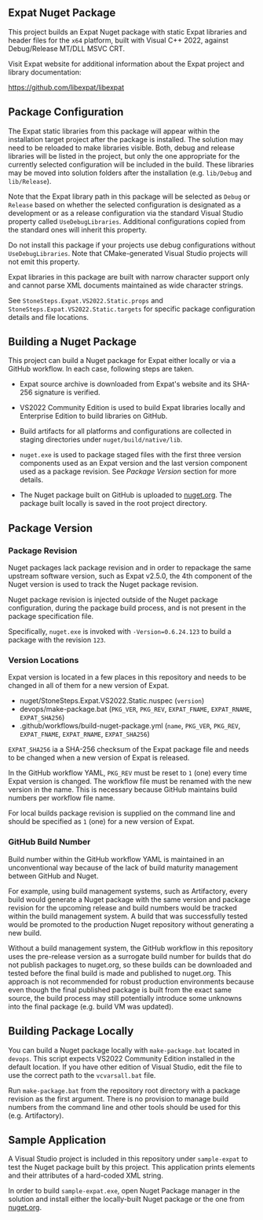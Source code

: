 ## Expat Nuget Package

This project builds an Expat Nuget package with static Expat
libraries and header files  for the `x64` platform, built
with Visual C++ 2022, against Debug/Release MT/DLL MSVC CRT.

Visit Expat website for additional information about the Expat
project and library documentation:

https://github.com/libexpat/libexpat

## Package Configuration

The Expat static libraries from this package will appear within
the installation target project after the package is installed.
The solution may need to be reloaded to make libraries visible.
Both, debug and release libraries will be listed in the project,
but only the one appropriate for the currently selected
configuration will be included in the build. These libraries
may be moved into solution folders after the installation (e.g.
`lib/Debug` and `lib/Release`).

Note that the Expat library path in this package will be selected
as `Debug` or `Release` based on whether the selected configuration
is designated as a development or as a release configuration via
the standard Visual Studio property called `UseDebugLibraries`.
Additional configurations copied from the standard ones will
inherit this property. 

Do not install this package if your projects use debug configurations
without `UseDebugLibraries`. Note that CMake-generated Visual Studio
projects will not emit this property.

Expat libraries in this package are built with narrow character
support only and cannot parse XML documents maintained as wide
character strings.

See `StoneSteps.Expat.VS2022.Static.props` and
`StoneSteps.Expat.VS2022.Static.targets`
for specific package configuration details and file locations.

## Building a Nuget Package

This project can build a Nuget package for Expat either locally
or via a GitHub workflow. In each case, following steps are taken.

  * Expat source archive is downloaded from Expat's website and
    its SHA-256 signature is verified.

  * VS2022 Community Edition is used to build Expat libraries
    locally and Enterprise Edition to build libraries on GitHub.

  * Build artifacts for all platforms and configurations are
    collected in staging directories under `nuget/build/native/lib`.

  * `nuget.exe` is used to package staged files with the first
    three version components used as an Expat version and the last
    version component used as a package revision. See _Package
    Version_ section for more details.

  * The Nuget package built on GitHub is uploaded to [nuget.org][].
    The package built locally is saved in the root project
    directory.

## Package Version

### Package Revision

Nuget packages lack package revision and in order to repackage
the same upstream software version, such as Expat v2.5.0, the
4th component of the Nuget version is used to track the Nuget
package revision.

Nuget package revision is injected outside of the Nuget package
configuration, during the package build process, and is not present
in the package specification file.

Specifically, `nuget.exe` is invoked with `-Version=0.6.24.123`
to build a package with the revision `123`.

### Version Locations

Expat version is located in a few places in this repository and
needs to be changed in all of them for a new version of Expat.

  * nuget/StoneSteps.Expat.VS2022.Static.nuspec (`version`)
  * devops/make-package.bat (`PKG_VER`, `PKG_REV`, `EXPAT_FNAME`,
    `EXPAT_RNAME`, `EXPAT_SHA256`)
  * .github/workflows/build-nuget-package.yml (`name`, `PKG_VER`,
    `PKG_REV`, `EXPAT_FNAME`, `EXPAT_RNAME`, `EXPAT_SHA256`)

`EXPAT_SHA256` ia a SHA-256 checksum of the Expat package file and
needs to be changed when a new version of Expat is released.

In the GitHub workflow YAML, `PKG_REV` must be reset to `1` (one)
every time Expat version is changed. The workflow file must be
renamed with the new version in the name. This is necessary because
GitHub maintains build numbers per workflow file name.

For local builds package revision is supplied on the command line
and should be specified as `1` (one) for a new version of Expat.

### GitHub Build Number

Build number within the GitHub workflow YAML is maintained in an
unconventional way because of the lack of build maturity management
between GitHub and Nuget.

For example, using build management systems, such as Artifactory,
every build would generate a Nuget package with the same version
and package revision for the upcoming release and build numbers
would be tracked within the build management system. A build that
was successfully tested would be promoted to the production Nuget
repository without generating a new build.

Without a build management system, the GitHub workflow in this
repository uses the pre-release version as a surrogate build
number for builds that do not publish packages to nuget.org,
so these builds can be downloaded and tested before the final
build is made and published to nuget.org. This approach is not
recommended for robust production environments because even
though the final published package is built from the exact
same source, the build process may still potentially introduce 
some unknowns into the final package (e.g. build VM was updated).

## Building Package Locally

You can build a Nuget package locally with `make-package.bat`
located in `devops`. This script expects VS2022 Community Edition
installed in the default location. If you have other edition of
Visual Studio, edit the file to use the correct path to the
`vcvarsall.bat` file.

Run `make-package.bat` from the repository root directory with a
package revision as the first argument. There is no provision to
manage build numbers from the command line and other tools should
be used for this (e.g. Artifactory).

## Sample Application

A Visual Studio project is included in this repository under
`sample-expat` to test the Nuget package built by this project.
This application prints elements and their attributes of a
hard-coded XML string.

In order to build `sample-expat.exe`, open Nuget Package manager
in the solution and install either the locally-built Nuget package
or the one from [nuget.org][].

[nuget.org]: https://www.nuget.org/packages/StoneSteps.Expat.VS2022.Static/
